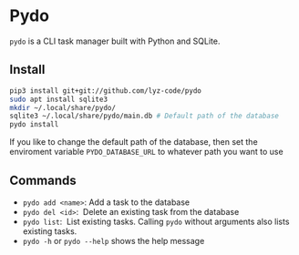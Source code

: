 # Pydo

`pydo` is a CLI task manager built with Python and SQLite.

## Install

```bash
pip3 install git+git://github.com/lyz-code/pydo
sudo apt install sqlite3
mkdir ~/.local/share/pydo/
sqlite3 ~/.local/share/pydo/main.db # Default path of the database
pydo install
```
If you like to change the default path of the database, then set the enviroment variable `PYDO_DATABASE_URL` to whatever path you want to use

## Commands
* `pydo add <name>`:&nbsp;Add a task to the database
* `pydo del <id>`:&nbsp; Delete an existing task from the database
* `pydo list`:&nbsp; List existing tasks. Calling `pydo` without arguments also lists existing tasks.
* `pydo -h` or `pydo --help` shows the help message